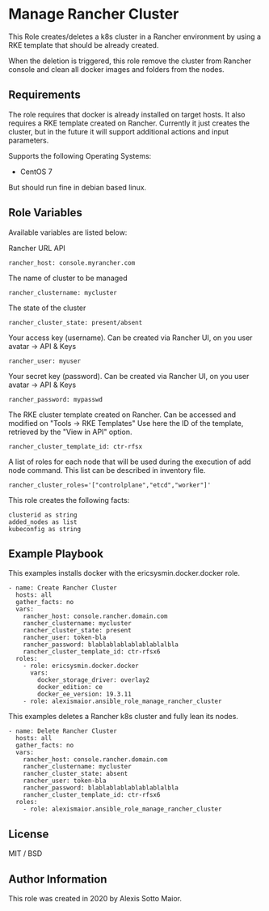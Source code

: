 Manage Rancher Cluster
=========

This Role creates/deletes a k8s cluster in a Rancher environment by using a RKE template that should be already created.

When the deletion is triggered, this role remove the cluster from Rancher console and clean all docker images and folders from the nodes.

Requirements
------------

The role requires that docker is already installed on target hosts.
It also requires a RKE template created on Rancher.
Currently it just creates the cluster, but in the future it will support additional actions and input parameters.


Supports the following Operating Systems:

- CentOS 7

But should run fine in debian based linux.

Role Variables
--------------
Available variables are listed below:

Rancher URL API
```
rancher_host: console.myrancher.com
```

The name of cluster to be managed
```
rancher_clustername: mycluster
```

The state of the cluster
```
rancher_cluster_state: present/absent
```

Your access key (username). Can be created via Rancher UI, on you user avatar -> API & Keys
```
rancher_user: myuser
```

Your secret key (password). Can be created via Rancher UI, on you user avatar -> API & Keys
```
rancher_password: mypasswd
```

The RKE cluster template created on Rancher. Can be accessed and modified on "Tools -> RKE Templates"
Use here the ID of the template, retrieved by the "View in API" option.
```
rancher_cluster_template_id: ctr-rfsx
```

A list of roles for each node that will be used during the execution of add node command.
This list can be described in inventory file.
```
rancher_cluster_roles='["controlplane","etcd","worker"]'
```

This role creates the following facts:
```
clusterid as string
added_nodes as list
kubeconfig as string
```


Example Playbook
----------------

This examples installs docker with the ericsysmin.docker.docker role.
```
- name: Create Rancher Cluster
  hosts: all
  gather_facts: no
  vars:
    rancher_host: console.rancher.domain.com
    rancher_clustername: mycluster
    rancher_cluster_state: present
    rancher_user: token-bla
    rancher_password: blablablablablablablalbla
    rancher_cluster_template_id: ctr-rfsx6    
  roles:
    - role: ericsysmin.docker.docker
      vars:
        docker_storage_driver: overlay2
        docker_edition: ce
        docker_ee_version: 19.3.11
    - role: alexismaior.ansible_role_manage_rancher_cluster
```

This examples deletes a Rancher k8s cluster and fully lean its nodes.
```
- name: Delete Rancher Cluster
  hosts: all
  gather_facts: no
  vars:
    rancher_host: console.rancher.domain.com
    rancher_clustername: mycluster
    rancher_cluster_state: absent
    rancher_user: token-bla
    rancher_password: blablablablablablablalbla
    rancher_cluster_template_id: ctr-rfsx6    
  roles:
    - role: alexismaior.ansible_role_manage_rancher_cluster
```

License
-------

MIT / BSD

Author Information
------------------

This role was created in 2020 by Alexis Sotto Maior.
